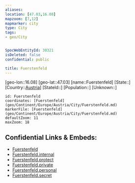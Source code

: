 ```yaml
---
aliases: 
location: [47.03,16.08]
mapzoom: [7,12] 
mapmarker: city 
type: City
tags:
- geo/City


SpocWebEntityId: 30321
isDeleted: false
confidential: public

title: Fuerstenfeld
---
```

[geo-lon::16.08]
[geo-lat::47.03]
[name::Fuerstenfeld]
[State::]
[Country::[Austria](geo/Continent/Europe/Austria.md)]
[StateId::]
[Population::]
[Unknown::]


```leaflet
id: Fuerstenfeld
coordinates: [Fuerstenfeld](geo/Continent/Europe/Austria/City/Fuerstenfeld.md)
markerFile: [Fuerstenfeld](geo/Continent/Europe/Austria/City/Fuerstenfeld.md)
defaultZoom: 11 
maxZoom: 18
```


## Confidential Links & Embeds: 
- [Fuerstenfeld](../../../../../../_public/geo/Continent/Europe/Austria/City/Fuerstenfeld.md) 
- [Fuerstenfeld.internal](../../../../../../_internal/geo/Continent/Europe/Austria/City/Fuerstenfeld.internal.md) 
- [Fuerstenfeld.protect](../../../../../../_protect/geo/Continent/Europe/Austria/City/Fuerstenfeld.protect.md) 
- [Fuerstenfeld.private](../../../../../../_private/geo/Continent/Europe/Austria/City/Fuerstenfeld.private.md) 
- [Fuerstenfeld.personal](../../../../../../_personal/geo/Continent/Europe/Austria/City/Fuerstenfeld.personal.md) 
- [Fuerstenfeld.secret](../../../../../../_secret/geo/Continent/Europe/Austria/City/Fuerstenfeld.secret.md) 
